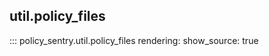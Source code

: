 util.policy_files
------------------

::: policy_sentry.util.policy_files
    rendering:
      show_source: true
